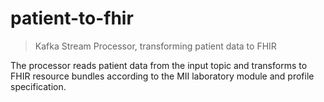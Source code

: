 # patient-to-fhir

> Kafka Stream Processor, transforming patient data to FHIR

The processor reads patient data from the input topic and transforms to FHIR resource bundles
according to the MII laboratory module and profile specification.
